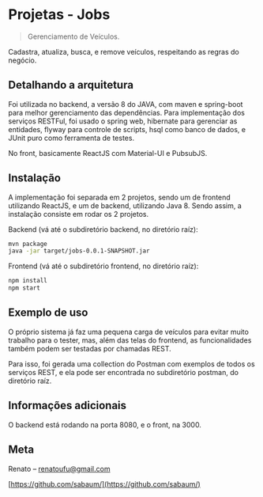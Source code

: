 # Projetas - Jobs
> Gerenciamento de Veículos.

Cadastra, atualiza, busca, e remove veículos, respeitando as regras do negócio.


## Detalhando a arquitetura

Foi utilizada no backend, a versão 8 do JAVA, com maven e spring-boot para melhor gerenciamento das dependências.
Para implementação dos serviços RESTFul, foi usado o spring web, hibernate para gerenciar as entidades, flyway para controle de scripts, hsql como banco de dados, e JUnit puro como ferramenta de testes.

No front, basicamente ReactJS com Material-UI e PubsubJS.


## Instalação

A implementação foi separada em 2 projetos, sendo um de frontend utilizando ReactJS, e um de backend, utilizando Java 8.
Sendo assim, a instalação consiste em rodar os 2 projetos.

Backend (vá até o subdiretório backend, no diretório raíz):
```sh
mvn package
java -jar target/jobs-0.0.1-SNAPSHOT.jar
```

Frontend (vá até o subdiretório frontend, no diretório raíz):
```sh
npm install
npm start
```


## Exemplo de uso
O próprio sistema já faz uma pequena carga de veículos para evitar muito trabalho para o tester, mas, além das telas do frontend, as funcionalidades também podem ser testadas por chamadas REST.

Para isso, foi gerada uma collection do Postman com exemplos de todos os serviços REST, e ela pode ser encontrada no subdiretório postman, do diretório raíz.


## Informações adicionais

O backend está rodando na porta 8080, e o front, na 3000.


## Meta

Renato – renatoufu@gmail.com

[https://github.com/sabaum/](https://github.com/sabaum/)
